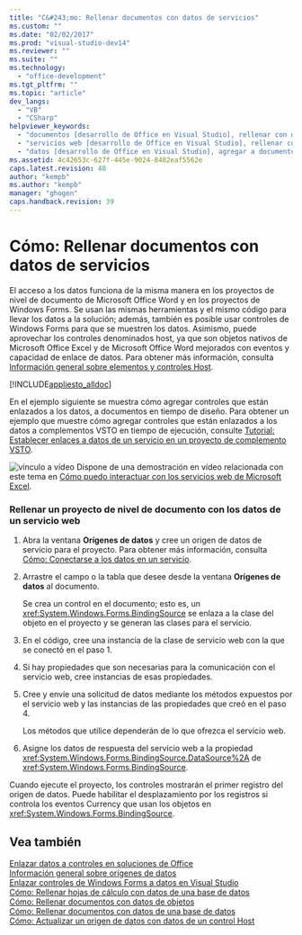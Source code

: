 ```yaml
---
title: "C&#243;mo: Rellenar documentos con datos de servicios"
ms.custom: ""
ms.date: "02/02/2017"
ms.prod: "visual-studio-dev14"
ms.reviewer: ""
ms.suite: ""
ms.technology: 
  - "office-development"
ms.tgt_pltfrm: ""
ms.topic: "article"
dev_langs: 
  - "VB"
  - "CSharp"
helpviewer_keywords: 
  - "documentos [desarrollo de Office en Visual Studio], rellenar con datos"
  - "servicios web [desarrollo de Office en Visual Studio], rellenar con datos"
  - "datos [desarrollo de Office en Visual Studio], agregar a documentos"
ms.assetid: 4c42653c-627f-445e-9024-8482eaf5562e
caps.latest.revision: 40
author: "kempb"
ms.author: "kempb"
manager: "ghogen"
caps.handback.revision: 39
---
```

# C&#243;mo: Rellenar documentos con datos de servicios
  El acceso a los datos funciona de la misma manera en los proyectos de nivel de documento de Microsoft Office Word y en los proyectos de Windows Forms. Se usan las mismas herramientas y el mismo código para llevar los datos a la solución; además, también es posible usar controles de Windows Forms para que se muestren los datos. Asimismo, puede aprovechar los controles denominados host, ya que son objetos nativos de Microsoft Office Excel y de Microsoft Office Word mejorados con eventos y capacidad de enlace de datos. Para obtener más información, consulta [Información general sobre elementos y controles Host](../vsto/host-items-and-host-controls-overview.md).  
  
 [!INCLUDE[appliesto_alldoc](../vsto/includes/appliesto-alldoc-md.md)]  
  
 En el ejemplo siguiente se muestra cómo agregar controles que están enlazados a los datos, a documentos en tiempo de diseño. Para obtener un ejemplo que muestre cómo agregar controles que están enlazados a los datos a complementos VSTO en tiempo de ejecución, consulte [Tutorial: Establecer enlaces a datos de un servicio en un proyecto de complemento VSTO](../vsto/walkthrough-binding-to-data-from-a-service-in-a-vsto-add-in-project.md).  
  
 ![vínculo a vídeo](../vsto/media/playvideo.png "vínculo a vídeo") Dispone de una demostración en vídeo relacionada con este tema en [Cómo puedo interactuar con los servicios web de Microsoft Excel](http://go.microsoft.com/fwlink/?LinkID=130284).  
  
### Rellenar un proyecto de nivel de documento con los datos de un servicio web  
  
1.  Abra la ventana **Orígenes de datos** y cree un origen de datos de servicio para el proyecto. Para obtener más información, consulta [Cómo: Conectarse a los datos en un servicio](~/data-tools/how-to-connect-to-data-in-a-service.md).  
  
2.  Arrastre el campo o la tabla que desee desde la ventana **Orígenes de datos** al documento.  
  
     Se crea un control en el documento; esto es, un <xref:System.Windows.Forms.BindingSource> se enlaza a la clase del objeto en el proyecto y se generan las clases para el servicio.  
  
3.  En el código, cree una instancia de la clase de servicio web con la que se conectó en el paso 1.  
  
4.  Si hay propiedades que son necesarias para la comunicación con el servicio web, cree instancias de esas propiedades.  
  
5.  Cree y envíe una solicitud de datos mediante los métodos expuestos por el servicio web y las instancias de las propiedades que creó en el paso 4.  
  
     Los métodos que utilice dependerán de lo que ofrezca el servicio web.  
  
6.  Asigne los datos de respuesta del servicio web a la propiedad <xref:System.Windows.Forms.BindingSource.DataSource%2A> de <xref:System.Windows.Forms.BindingSource>.  
  
 Cuando ejecute el proyecto, los controles mostrarán el primer registro del origen de datos. Puede habilitar el desplazamiento por los registros si controla los eventos Currency que usan los objetos en <xref:System.Windows.Forms.BindingSource>.  
  
## Vea también  
 [Enlazar datos a controles en soluciones de Office](../vsto/binding-data-to-controls-in-office-solutions.md)   
 [Información general sobre orígenes de datos](../data-tools/add-new-data-sources.md)   
 [Enlazar controles de Windows Forms a datos en Visual Studio](../Topic/Binding%20Windows%20Forms%20controls%20to%20data%20in%20Visual%20Studio.md)   
 [Cómo: Rellenar hojas de cálculo con datos de una base de datos](../vsto/how-to-populate-worksheets-with-data-from-a-database.md)   
 [Cómo: Rellenar documentos con datos de objetos](../vsto/how-to-populate-documents-with-data-from-objects.md)   
 [Cómo: Rellenar documentos con datos de una base de datos](../vsto/how-to-populate-documents-with-data-from-a-database.md)   
 [Cómo: Actualizar un origen de datos con datos de un control Host](../vsto/how-to-update-a-data-source-with-data-from-a-host-control.md)  
  
  